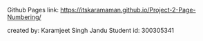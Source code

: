 Github Pages link: https://itskaramaman.github.io/Project-2-Page-Numbering/

created by: Karamjeet Singh Jandu
Student id: 300305341
